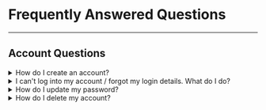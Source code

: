 # Frequently Answered Questions
----

## Account Questions

<details><summary>How do I create an account?</summary><br/>

 To create a FlutterFlow account, please follow the steps:

  1. From flutterflow.io select “Create Account” in the top right corner
  2. Enter your Name, email address, and password and select “Create Account”
</details>


<details> <summary>I can't log into my account / forgot my login details. What do I do?</summary><br/>
 
 To reset your account password:

  1. From flutterflow.io select “Login” in the top right corner
  2. At the bottom of the page, select “Reset Password”
  3. You will receive an email with a link to reset your password
  4. Click the reset link and enter your new password

If you can’t remember your username or are experiencing any other issues, please reach out to as at support@flutterflow.i

</details>

<details> <summary>How do I update my password?</summary><br/>
  
 To update your password, please use the following steps:

  1. After logging into your FlutterFlow account, select “Account” from the top right
  2. Select “Reset Password”
  3. You will receive an email with a link to reset your password
  4. Click the reset link and enter your new password

</details>

<details> <summary>How do I delete my account?</summary><br/>
  
 To delete your FlutterFlow account, please follow these steps:

  1. After logging into your FlutterFlow account, select “Account” from the top right
  2. Select “Delete Account

</details>
